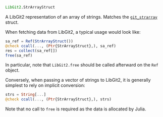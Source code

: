 ```julia
LibGit2.StrArrayStruct
```

A LibGit2 representation of an array of strings. Matches the [`git_strarray`](https://libgit2.org/libgit2/#HEAD/type/git_strarray) struct.

When fetching data from LibGit2, a typical usage would look like:

```julia
sa_ref = Ref(StrArrayStruct())
@check ccall(..., (Ptr{StrArrayStruct},), sa_ref)
res = collect(sa_ref[])
free(sa_ref)
```

In particular, note that `LibGit2.free` should be called afterward on the `Ref` object.

Conversely, when passing a vector of strings to LibGit2, it is generally simplest to rely on implicit conversion:

```julia
strs = String[...]
@check ccall(..., (Ptr{StrArrayStruct},), strs)
```

Note that no call to `free` is required as the data is allocated by Julia.
